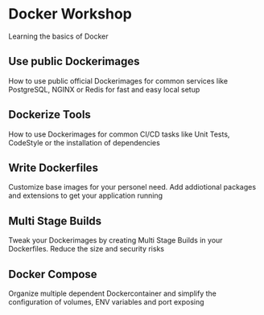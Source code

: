 # Docker Workshop
Learning the basics of Docker

## Use public Dockerimages
How to use public official Dockerimages for common services like PostgreSQL, NGINX or Redis for fast and easy local setup

## Dockerize Tools
How to use Dockerimages for common CI/CD tasks like Unit Tests, CodeStyle or the installation of dependencies

## Write Dockerfiles
Customize base images for your personel need. Add addiotional packages and extensions to get your application running

## Multi Stage Builds
Tweak your Dockerimages by creating Multi Stage Builds in your Dockerfiles. Reduce the size and security risks

## Docker Compose
Organize multiple dependent Dockercontainer and simplify the configuration of volumes, ENV variables and port exposing